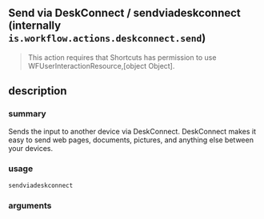
## Send via DeskConnect / sendviadeskconnect (internally `is.workflow.actions.deskconnect.send`)


> This action requires that Shortcuts has permission to use WFUserInteractionResource,[object Object].


## description
### summary
Sends the input to another device via DeskConnect. DeskConnect makes it easy to send web pages, documents, pictures, and anything else between your devices.


### usage
`sendviadeskconnect `

### arguments

